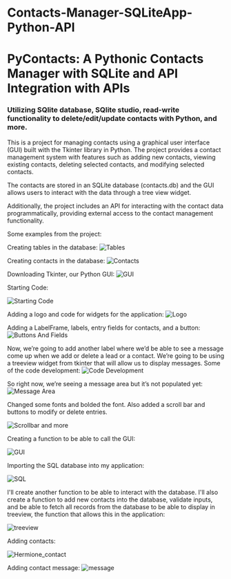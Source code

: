 # Contacts-Manager-SQLiteApp-Python-API
# PyContacts: A Pythonic Contacts Manager with SQLite and API Integration with APIs
### Utilizing SQlite database, SQlite studio, read-write functionality to delete/edit/update contacts with Python, and more. 

This is a project for managing contacts using a graphical user interface (GUI) built with the Tkinter library in Python. The project provides a contact management system with features such as adding new contacts, viewing existing contacts, deleting selected contacts, and modifying selected contacts. 

The contacts are stored in an SQLite database (contacts.db) and the GUI allows users to interact with the data through a tree view widget. 

Additionally, the project includes an API for interacting with the contact data programmatically, providing external access to the contact management functionality.

Some examples from the project:

Creating tables in the database:
![Tables](https://github.com/MayCooper/Contacts-Manager-SQLiteApp-Python-API/blob/main/Images/Create_Table.jpg)

Creating contacts in the database:
![Contacts](https://github.com/MayCooper/Contacts-Manager-SQLiteApp-Python-API/blob/main/Images/Create_Contact_list.jpg)

Downloading Tkinter, our Python GUI:
![GUI](https://github.com/MayCooper/Contacts-Manager-SQLiteApp-Python-API/blob/main/Images/Install_Tkinter.jpg)

Starting Code:

![Starting Code](https://github.com/MayCooper/Contacts-Manager-SQLiteApp-Python-API/blob/main/Images/starting_code.png)

Adding a logo and code for widgets for the application:
![Logo](https://github.com/MayCooper/Contacts-Manager-SQLiteApp-Python-API/blob/main/Images/building_apps.png)

Adding a LabelFrame, labels, entry fields for contacts, and a button:
![Buttons And Fields](https://github.com/MayCooper/Contacts-Manager-SQLiteApp-Python-API/blob/main/Images/Adding_buttons_fields.jpg)

Now, we’re going to add another label where we’d be able to see a message come up when we add or delete a lead or a contact.
We’re going to be using a treeview widget from tkinter that will allow us to display messages. Some of the code development:
![Code Development](https://github.com/MayCooper/Contacts-Manager-SQLiteApp-Python-API/blob/main/Images/code.jpg)

So right now, we’re seeing a message area but it’s not populated yet:
![Message Area](https://github.com/MayCooper/Contacts-Manager-SQLiteApp-Python-API/blob/main/Images/Developing_app.jpg)

Changed some fonts and bolded the font. Also added a scroll bar and buttons to modify or delete entries. 

![Scrollbar and more](https://github.com/MayCooper/Contacts-Manager-SQLiteApp-Python-API/blob/main/Images/scrollbar.jpg) 

Creating a function to be able to call the GUI:

![GUI](https://github.com/MayCooper/Contacts-Manager-SQLiteApp-Python-API/blob/main/Images/Function_Create_GUI.png)

Importing the SQL database into my application:

![SQL](https://github.com/MayCooper/Contacts-Manager-SQLiteApp-Python-API/blob/main/Images/import_SQL.jpg)

I'll create another function to be able to interact with the database. I'll also create a function to add new contacts into the database, validate inputs, and be able to fetch all records from the database to be able to display in treeview, the function that allows this in the application:

![treeview](https://github.com/MayCooper/Contacts-Manager-SQLiteApp-Python-API/blob/main/Images/add_new_contacts.jpg)

Adding contacts:

![Hermione_contact](https://github.com/MayCooper/Contacts-Manager-SQLiteApp-Python-API/blob/main/Images/add_contact_hermione.png)

Adding contact message:
![message](https://github.com/MayCooper/Contacts-Manager-SQLiteApp-Python-API/blob/main/Images/adding_contact_message.png)
